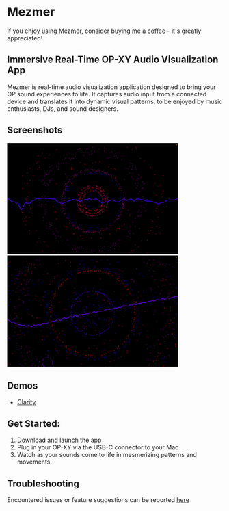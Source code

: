 # Mezmer

If you enjoy using Mezmer, consider [buying me a coffee](https://ko-fi.com/iad_draws) - it's greatly appreciated!

## Immersive Real-Time OP-XY Audio Visualization App

Mezmer is real-time audio visualization application designed to bring your OP sound experiences to life. It captures audio input from a connected device and translates it into dynamic visual patterns, to be enjoyed by music enthusiasts, DJs, and sound designers.

## Screenshots
![Image](/assets/images/sn1.png)
![Image](/assets/images/sn2.png)


## Demos
* [Clarity](https://www.youtube.com/watch?v=h8vn7rmbdxk)

## Get Started:
1. Download and launch the app
2. Plug in your OP-XY via the USB-C connector to your Mac
3. Watch as your sounds come to life in mesmerizing patterns and movements.

## Troubleshooting
Encountered issues or feature suggestions can be reported [here](https://github.com/idroz/mezmer-app/issues)
